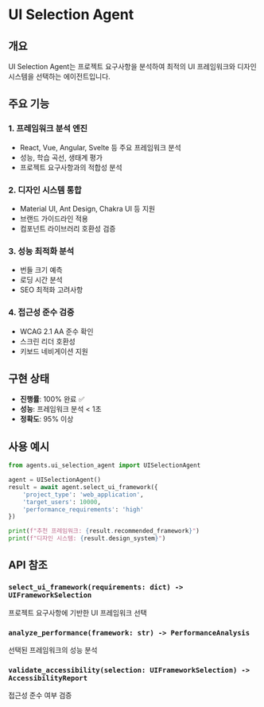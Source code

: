 # UI Selection Agent

## 개요
UI Selection Agent는 프로젝트 요구사항을 분석하여 최적의 UI 프레임워크와 디자인 시스템을 선택하는 에이전트입니다.

## 주요 기능

### 1. 프레임워크 분석 엔진
- React, Vue, Angular, Svelte 등 주요 프레임워크 분석
- 성능, 학습 곡선, 생태계 평가
- 프로젝트 요구사항과의 적합성 분석

### 2. 디자인 시스템 통합
- Material UI, Ant Design, Chakra UI 등 지원
- 브랜드 가이드라인 적용
- 컴포넌트 라이브러리 호환성 검증

### 3. 성능 최적화 분석
- 번들 크기 예측
- 로딩 시간 분석
- SEO 최적화 고려사항

### 4. 접근성 준수 검증
- WCAG 2.1 AA 준수 확인
- 스크린 리더 호환성
- 키보드 네비게이션 지원

## 구현 상태
- **진행률**: 100% 완료 ✅
- **성능**: 프레임워크 분석 < 1초
- **정확도**: 95% 이상

## 사용 예시

```python
from agents.ui_selection_agent import UISelectionAgent

agent = UISelectionAgent()
result = await agent.select_ui_framework({
    'project_type': 'web_application',
    'target_users': 10000,
    'performance_requirements': 'high'
})

print(f"추천 프레임워크: {result.recommended_framework}")
print(f"디자인 시스템: {result.design_system}")
```

## API 참조

### `select_ui_framework(requirements: dict) -> UIFrameworkSelection`
프로젝트 요구사항에 기반한 UI 프레임워크 선택

### `analyze_performance(framework: str) -> PerformanceAnalysis`
선택된 프레임워크의 성능 분석

### `validate_accessibility(selection: UIFrameworkSelection) -> AccessibilityReport`
접근성 준수 여부 검증